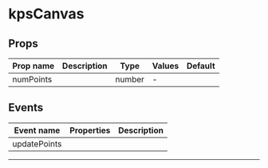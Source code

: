 # kpsCanvas

## Props

| Prop name | Description | Type   | Values | Default |
| --------- | ----------- | ------ | ------ | ------- |
| numPoints |             | number | -      |         |

## Events

| Event name   | Properties | Description |
| ------------ | ---------- | ----------- |
| updatePoints |            |

---
